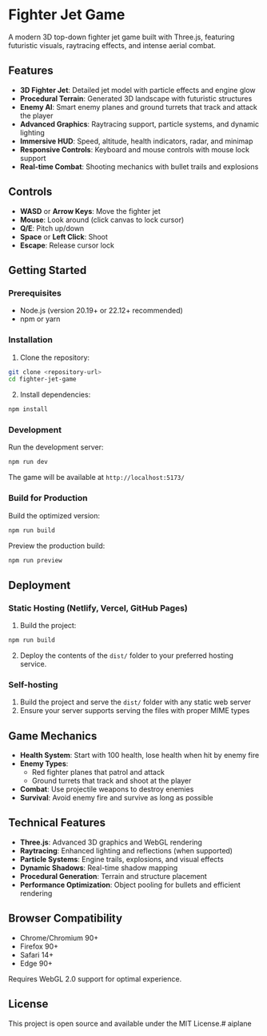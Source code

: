 # Fighter Jet Game

A modern 3D top-down fighter jet game built with Three.js, featuring futuristic visuals, raytracing effects, and intense aerial combat.

## Features

- **3D Fighter Jet**: Detailed jet model with particle effects and engine glow
- **Procedural Terrain**: Generated 3D landscape with futuristic structures
- **Enemy AI**: Smart enemy planes and ground turrets that track and attack the player
- **Advanced Graphics**: Raytracing support, particle systems, and dynamic lighting
- **Immersive HUD**: Speed, altitude, health indicators, radar, and minimap
- **Responsive Controls**: Keyboard and mouse controls with mouse lock support
- **Real-time Combat**: Shooting mechanics with bullet trails and explosions

## Controls

- **WASD** or **Arrow Keys**: Move the fighter jet
- **Mouse**: Look around (click canvas to lock cursor)
- **Q/E**: Pitch up/down
- **Space** or **Left Click**: Shoot
- **Escape**: Release cursor lock

## Getting Started

### Prerequisites

- Node.js (version 20.19+ or 22.12+ recommended)
- npm or yarn

### Installation

1. Clone the repository:
```bash
git clone <repository-url>
cd fighter-jet-game
```

2. Install dependencies:
```bash
npm install
```

### Development

Run the development server:
```bash
npm run dev
```

The game will be available at `http://localhost:5173/`

### Build for Production

Build the optimized version:
```bash
npm run build
```

Preview the production build:
```bash
npm run preview
```

## Deployment

### Static Hosting (Netlify, Vercel, GitHub Pages)

1. Build the project:
```bash
npm run build
```

2. Deploy the contents of the `dist/` folder to your preferred hosting service.

### Self-hosting

1. Build the project and serve the `dist/` folder with any static web server
2. Ensure your server supports serving the files with proper MIME types

## Game Mechanics

- **Health System**: Start with 100 health, lose health when hit by enemy fire
- **Enemy Types**: 
  - Red fighter planes that patrol and attack
  - Ground turrets that track and shoot at the player
- **Combat**: Use projectile weapons to destroy enemies
- **Survival**: Avoid enemy fire and survive as long as possible

## Technical Features

- **Three.js**: Advanced 3D graphics and WebGL rendering
- **Raytracing**: Enhanced lighting and reflections (when supported)
- **Particle Systems**: Engine trails, explosions, and visual effects
- **Dynamic Shadows**: Real-time shadow mapping
- **Procedural Generation**: Terrain and structure placement
- **Performance Optimization**: Object pooling for bullets and efficient rendering

## Browser Compatibility

- Chrome/Chromium 90+
- Firefox 90+
- Safari 14+
- Edge 90+

Requires WebGL 2.0 support for optimal experience.

## License

This project is open source and available under the MIT License.# aiplane
